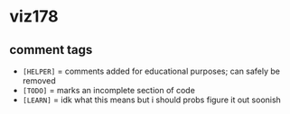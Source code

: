 # viz178

## comment tags

- `[HELPER]` = comments added for educational purposes; can safely be removed
- `[TODO]` = marks an incomplete section of code
- `[LEARN]` = idk what this means but i should probs figure it out soonish
